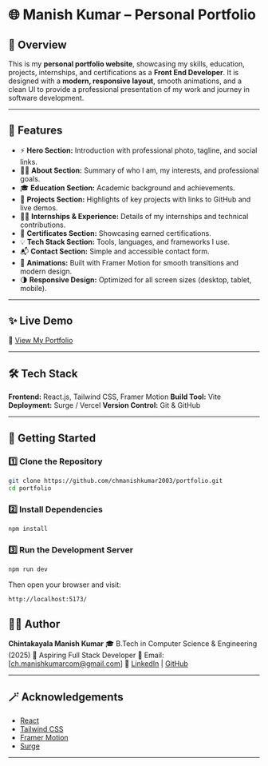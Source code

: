 # 🌐 Manish Kumar – Personal Portfolio

## 📖 Overview

This is my **personal portfolio website**, showcasing my skills, education, projects, internships, and certifications as a **Front End Developer**.
It is designed with a **modern, responsive layout**, smooth animations, and a clean UI to provide a professional presentation of my work and journey in software development.

---

## 🧠 Features

* ⚡ **Hero Section:** Introduction with professional photo, tagline, and social links.
* 🧍‍♂️ **About Section:** Summary of who I am, my interests, and professional goals.
* 🎓 **Education Section:** Academic background and achievements.
* 💼 **Projects Section:** Highlights of key projects with links to GitHub and live demos.
* 🧑‍💻 **Internships & Experience:** Details of my internships and technical contributions.
* 📜 **Certificates Section:** Showcasing earned certifications.
* 💡 **Tech Stack Section:** Tools, languages, and frameworks I use.
* 📬 **Contact Section:** Simple and accessible contact form.
* 🎨 **Animations:** Built with Framer Motion for smooth transitions and modern design.
* 🌗 **Responsive Design:** Optimized for all screen sizes (desktop, tablet, mobile).

---
## ✨ Live Demo

🔗 [View My Portfolio](https://manishkumar-portfolio-43nt8qzor.vercel.app/)

---

## 🛠️ Tech Stack

**Frontend:** React.js, Tailwind CSS, Framer Motion
**Build Tool:** Vite
**Deployment:** Surge / Vercel
**Version Control:** Git & GitHub

---

## 🚀 Getting Started

### 1️⃣ Clone the Repository

```bash
git clone https://github.com/chmanishkumar2003/portfolio.git
cd portfolio
```

### 2️⃣ Install Dependencies

```bash
npm install
```

### 3️⃣ Run the Development Server

```bash
npm run dev
```

Then open your browser and visit:

```
http://localhost:5173/
```

## 🧑‍💻 Author

**Chintakayala Manish Kumar**
🎓 B.Tech in Computer Science & Engineering (2025)
💼 Aspiring Full Stack Developer
📧 Email: [ch.manishkumarcom@gmail.com]
🔗 [LinkedIn](https://www.linkedin.com/in/manish-kumar7989/) | [GitHub](https://github.com/chmanishkumar2003)

---

## 🪄 Acknowledgements

* [React](https://reactjs.org/)
* [Tailwind CSS](https://tailwindcss.com/)
* [Framer Motion](https://www.framer.com/motion/)
* [Surge](https://surge.sh/)

---
